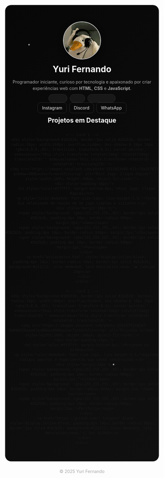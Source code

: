<div align="center" style="position: relative; padding: 40px 0; background: linear-gradient(135deg, #070707, #101010); overflow: hidden; border-radius: 20px;">

  <!-- Partículas simuladas -->
  <span style="position:absolute; width:6px; height:6px; border-radius:50%; background: radial-gradient(circle at 30% 30%, #fff, rgba(255,255,255,.2) 60%, transparent 70%); top:10%; left:15%; animation: float1 16s linear infinite;"></span>
  <span style="position:absolute; width:6px; height:6px; border-radius:50%; background: radial-gradient(circle at 30% 30%, #fff, rgba(255,255,255,.2) 60%, transparent 70%); top:80%; left:70%; animation: float2 20s linear infinite;"></span>
  <style>
    @keyframes float1 { 0% {transform: translateY(0)} 50% {transform: translateY(-100px)} 100% {transform: translateY(0)} }
    @keyframes float2 { 0% {transform: translateY(0)} 50% {transform: translateY(-120px)} 100% {transform: translateY(0)} }
  </style>

  <!-- Perfil -->
  <img src="perfil.png" width="120" height="120" style="border-radius:50%; border:2px solid #dadada; box-shadow:0 6px 20px rgba(0,0,0,.35);" alt="Foto de perfil" />

  <h1 style="color:#ffffff; margin:12px 0 6px;">Yuri Fernando</h1>
  <p style="color:#a9a9a9; max-width:500px; line-height:1.5;">
    Programador iniciante, curioso por tecnologia e apaixonado por criar experiências web com <strong>HTML</strong>, <strong>CSS</strong> e <strong>JavaScript</strong>.
  </p>

  <!-- Tags de tecnologia -->
  <div style="margin:12px 0;">
    <span style="background: rgba(255,255,255,.06); border:1px solid #2b2b2b; padding:4px 10px; border-radius:999px; margin:2px;">HTML</span>
    <span style="background: rgba(255,255,255,.06); border:1px solid #2b2b2b; padding:4px 10px; border-radius:999px; margin:2px;">CSS</span>
    <span style="background: rgba(255,255,255,.06); border:1px solid #2b2b2b; padding:4px 10px; border-radius:999px; margin:2px;">JavaScript</span>
  </div>

  <!-- Botões sociais -->
  <div style="margin:14px 0;">
    <a href="https://instagram.com/" target="_blank" style="text-decoration:none; color:#ededed; border:1px solid #2b2b2b; padding:8px 14px; border-radius:10px; margin:2px;">Instagram</a>
    <a href="https://discord.com/" target="_blank" style="text-decoration:none; color:#ededed; border:1px solid #2b2b2b; padding:8px 14px; border-radius:10px; margin:2px;">Discord</a>
    <a href="https://wa.me/5599999999999" target="_blank" style="text-decoration:none; color:#ededed; border:1px solid #2b2b2b; padding:8px 14px; border-radius:10px; margin:2px;">WhatsApp</a>
  </div>

  <!-- Projetos -->
  <h2 style="color:#ffffff; margin:20px 0 12px;">Projetos em Destaque</h2>
  <div style="display:flex; gap:16px; flex-wrap:wrap; justify-content:center;">

    <!-- Card 1 -->
    <div style="background:#101010; border:1px solid #2b2b2b; border-radius:16px; width:260px; overflow:hidden; box-shadow:0 10px 30px rgba(0,0,0,.45); transition: transform 0.3s; cursor:pointer;" onmouseover="this.style.transform='rotateX(3deg) rotateY(3deg) translateZ(0)'" onmouseleave="this.style.transform='rotateX(0) rotateY(0) translateZ(0)'">
      <img src="https://images.unsplash.com/photo-1551033406-611cf9a28f67?q=80&w=800&auto=format&fit=crop" alt="Mini Jogo: Clique Rápido" style="width:100%; height:160px; object-fit:cover;">
      <div style="padding:16px;">
        <h3 style="color:#ffffff; margin-bottom:6px;">Mini Jogo: Clique Rápido</h3>
        <p style="color:#a9a9a9; font-size:14px; line-height:1.5;">Teste sua velocidade de reação em um jogo simples e viciante.</p>
        <div style="margin:10px 0;">
          <span style="background: rgba(255,255,255,.05); border:1px solid #2b2b2b; padding:4px 10px; border-radius:999px; margin:2px;">Game</span>
          <span style="background: rgba(255,255,255,.05); border:1px solid #2b2b2b; padding:4px 10px; border-radius:999px; margin:2px;">JS</span>
          <span style="background: rgba(255,255,255,.05); border:1px solid #2b2b2b; padding:4px 10px; border-radius:999px; margin:2px;">Fun</span>
        </div>
        <a href="aviso/aviso.html" style="display:inline-block; padding:8px 14px; border-radius:10px; border:1px solid #2b2b2b; background:#121212; color:#ededed; text-decoration:none;">▶️ Começar Jogo</a>
      </div>
    </div>

    <!-- Card 2 -->
    <div style="background:#101010; border:1px solid #2b2b2b; border-radius:16px; width:260px; overflow:hidden; box-shadow:0 10px 30px rgba(0,0,0,.45); transition: transform 0.3s; cursor:pointer;" onmouseover="this.style.transform='rotateX(3deg) rotateY(3deg) translateZ(0)'" onmouseleave="this.style.transform='rotateX(0) rotateY(0) translateZ(0)'">
      <img src="https://images.unsplash.com/photo-1515879218367-8466d910aaa4?q=80&w=800&auto=format&fit=crop" alt="Projetos GitHub" style="width:100%; height:160px; object-fit:cover;">
      <div style="padding:16px;">
        <h3 style="color:#ffffff; margin-bottom:6px;">Projetos no GitHub</h3>
        <p style="color:#a9a9a9; font-size:14px; line-height:1.5;">Explore códigos abertos e experimentos que venho construindo.</p>
        <div style="margin:10px 0;">
          <span style="background: rgba(255,255,255,.05); border:1px solid #2b2b2b; padding:4px 10px; border-radius:999px; margin:2px;">GitHub</span>
          <span style="background: rgba(255,255,255,.05); border:1px solid #2b2b2b; padding:4px 10px; border-radius:999px; margin:2px;">Open Source</span>
          <span style="background: rgba(255,255,255,.05); border:1px solid #2b2b2b; padding:4px 10px; border-radius:999px; margin:2px;">Portfolio</span>
        </div>
        <a href="https://github.com/" target="_blank" style="display:inline-block; padding:8px 14px; border-radius:10px; border:1px solid #2b2b2b; background:#121212; color:#ededed; text-decoration:none;">🔗 Ver GitHub</a>
      </div>
    </div>

  </div>
</div>

<p align="center" style="color:#a9a9a9; margin-top:24px;">© 2025 Yuri Fernando</p>
